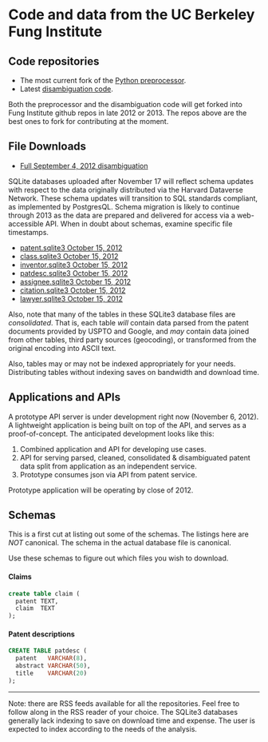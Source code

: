 # Code and data from the UC Berkeley Fung Institute

## Code repositories


* The most current fork of the [Python preprocessor](https://github.com/funginstitute/patentprocessor).
* Latest [disambiguation code](https://github.com/funginstitute/disambiguator).

Both the preprocessor and the disambiguation code will get forked into
Fung Institute github repos in late 2012 or 2013. The repos above are the
best ones to fork for contributing at the moment.


## File Downloads

* [Full September 4, 2012 disambiguation](https://s3.amazonaws.com/funginstitute/full.sqlite3)

SQLite databases uploaded after November 17 will reflect schema
updates with respect to the data originally distributed via the Harvard
Dataverse Network. These schema updates will transition to SQL standards
compliant, as implemented by PostgresQL. Schema migration is likely to
continue through 2013 as the data are prepared and delivered for access via
a web-accessible API. When in doubt about schemas, examine specific file
timestamps.

* [patent.sqlite3 October 15, 2012](https://s3.amazonaws.com/funginstitute/patent.sqlite3)
* [class.sqlite3 October 15, 2012](https://s3.amazonaws.com/funginstitute/class.sqlite3)
* [inventor.sqlite3 October 15, 2012](https://s3.amazonaws.com/funginstitute/inventor.sqlite3)
* [patdesc.sqlite3 October 15, 2012](https://s3.amazonaws.com/funginstitute/patdesc.sqlite3)
* [assignee.sqlite3 October 15, 2012](https://s3.amazonaws.com/funginstitute/assignee.sqlite3)
* [citation.sqlite3 October 15, 2012](https://s3.amazonaws.com/funginstitute/citation.sqlite3)
* [lawyer.sqlite3 October 15, 2012](https://s3.amazonaws.com/funginstitute/lawyer.sqlite3)

Also, note that many of the tables in these SQLite3 database files are
*consolidated*. That is, each table *will* contain data parsed from the
patent documents provided by USPTO and Google, and *may* contain data
joined from other tables, third party sources (geocoding), or
transformed from the original encoding into ASCII text.

Also, tables may or may not be indexed appropriately for your needs. Distributing tables
without indexing saves on bandwidth and download time.

## Applications and APIs

A prototype API server is under development right now (November 6, 2012).
A lightweight application is being built on top of the API, and serves
as a proof-of-concept. The anticipated development looks like this:

1. Combined application and API for developing use cases.
2. API for serving parsed, cleaned, consolidated  & disambiguated patent 
data split from application as an independent service.
3. Prototype consumes json via API from patent service.

Prototype application will be operating by close of 2012.

## Schemas

This is a first cut at listing out some of the schemas. The listings here are *NOT* canonical.
The schema in the actual database file is canonical.

Use these schemas to figure out which files you wish to download.

#### Claims

```sql
create table claim (
  patent TEXT,
  claim  TEXT
);
```

#### Patent descriptions

```sql
CREATE TABLE patdesc (
  patent   VARCHAR(8),
  abstract VARCHAR(50),
  title    VARCHAR(20)
);
```

---

Note: there are RSS feeds available for all the repositories.
Feel free to follow along in the RSS reader of your choice.
The SQLite3 databases generally lack indexing to save on download
time and expense. The user is expected to index according to
the needs of the analysis.


